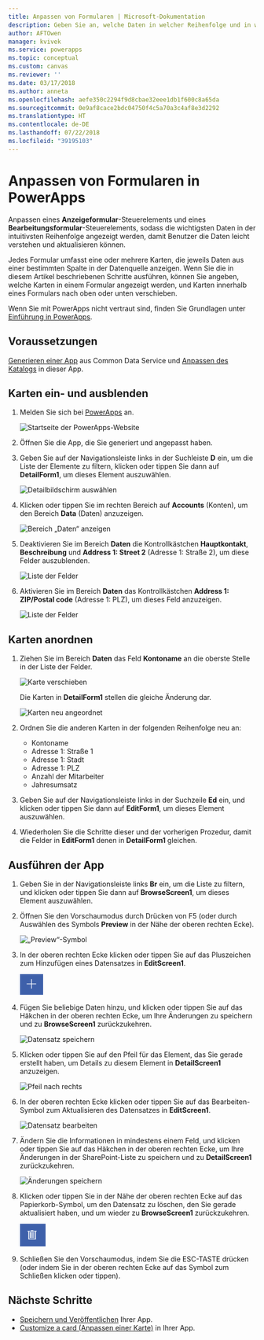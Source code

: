 ```yaml
---
title: Anpassen von Formularen | Microsoft-Dokumentation
description: Geben Sie an, welche Daten in welcher Reihenfolge und in welchen Steuerelementen angezeigt werden sollen.
author: AFTOwen
manager: kvivek
ms.service: powerapps
ms.topic: conceptual
ms.custom: canvas
ms.reviewer: ''
ms.date: 03/17/2018
ms.author: anneta
ms.openlocfilehash: aefe350c2294f9d8cbae32eee1db1f600c8a65da
ms.sourcegitcommit: 0e9af8cace2bdc04750f4c5a70a3c4af8e3d2292
ms.translationtype: HT
ms.contentlocale: de-DE
ms.lasthandoff: 07/22/2018
ms.locfileid: "39195103"
---
```

# <a name="customize-forms-in-powerapps"></a>Anpassen von Formularen in PowerApps
Anpassen eines **Anzeigeformular**-Steuerelements und eines **Bearbeitungsformular**-Steuerelements, sodass die wichtigsten Daten in der intuitivsten Reihenfolge angezeigt werden, damit Benutzer die Daten leicht verstehen und aktualisieren können.

Jedes Formular umfasst eine oder mehrere Karten, die jeweils Daten aus einer bestimmten Spalte in der Datenquelle anzeigen. Wenn Sie die in diesem Artikel beschriebenen Schritte ausführen, können Sie angeben, welche Karten in einem Formular angezeigt werden, und Karten innerhalb eines Formulars nach oben oder unten verschieben.

Wenn Sie mit PowerApps nicht vertraut sind, finden Sie Grundlagen unter [Einführung in PowerApps](getting-started.md).

## <a name="prerequisites"></a>Voraussetzungen
[Generieren einer App](data-platform-create-app.md) aus Common Data Service und [Anpassen des Katalogs](customize-layout-sharepoint.md) in dieser App.

## <a name="show-and-hide-cards"></a>Karten ein- und ausblenden
1. Melden Sie sich bei [PowerApps](http://web.powerapps.com?utm_source=padocs&utm_medium=linkinadoc&utm_campaign=referralsfromdoc) an.

    ![Startseite der PowerApps-Website](./media/customize-forms-sharepoint/sign-in.png)


1. Öffnen Sie die App, die Sie generiert und angepasst haben.

1. Geben Sie auf der Navigationsleiste links in der Suchleiste **D** ein, um die Liste der Elemente zu filtern, klicken oder tippen Sie dann auf **DetailForm1**, um dieses Element auszuwählen.

    ![Detailbildschirm auswählen](./media/customize-forms-sharepoint/select-detailform.png)

1. Klicken oder tippen Sie im rechten Bereich auf **Accounts** (Konten), um den Bereich **Data** (Daten) anzuzeigen.

    ![Bereich „Daten“ anzeigen](./media/customize-forms-sharepoint/show-data-pane.png)

1. Deaktivieren Sie im Bereich **Daten** die Kontrollkästchen **Hauptkontakt**, **Beschreibung** und **Address 1: Street 2** (Adresse 1: Straße 2), um diese Felder auszublenden.

    ![Liste der Felder](./media/customize-forms-sharepoint/hide-fields.png)

1.  Aktivieren Sie im Bereich **Daten** das Kontrollkästchen **Address 1: ZIP/Postal code** (Adresse 1: PLZ), um dieses Feld anzuzeigen.

    ![Liste der Felder](./media/customize-forms-sharepoint/show-field.png)

## <a name="reorder-the-cards"></a>Karten anordnen
1. Ziehen Sie im Bereich **Daten** das Feld **Kontoname** an die oberste Stelle in der Liste der Felder.

    ![Karte verschieben](./media/customize-forms-sharepoint/move-card.png)

    Die Karten in **DetailForm1** stellen die gleiche Änderung dar.

    ![Karten neu angeordnet](./media/customize-forms-sharepoint/reordered-card.png)

1. Ordnen Sie die anderen Karten in der folgenden Reihenfolge neu an:

    - Kontoname
    - Adresse 1: Straße 1
    - Adresse 1: Stadt
    - Adresse 1: PLZ
    - Anzahl der Mitarbeiter
    - Jahresumsatz

1. Geben Sie auf der Navigationsleiste links in der Suchzeile **Ed** ein, und klicken oder tippen Sie dann auf **EditForm1**, um dieses Element auszuwählen.

1. Wiederholen Sie die Schritte dieser und der vorherigen Prozedur, damit die Felder in **EditForm1** denen in **DetailForm1** gleichen.

## <a name="run-the-app"></a>Ausführen der App
1. Geben Sie in der Navigationsleiste links **Br** ein, um die Liste zu filtern, und klicken oder tippen Sie dann auf **BrowseScreen1**, um dieses Element auszuwählen.

2. Öffnen Sie den Vorschaumodus durch Drücken von F5 (oder durch Auswählen des Symbols **Preview** in der Nähe der oberen rechten Ecke).

    ![„Preview“-Symbol](./media/customize-forms-sharepoint/open-preview.png)

3. In der oberen rechten Ecke klicken oder tippen Sie auf das Pluszeichen zum Hinzufügen eines Datensatzes in **EditScreen1**.

    ![Hinzufügen eines Datensatzes](./media/customize-forms-sharepoint/add-record.png)

4. Fügen Sie beliebige Daten hinzu, und klicken oder tippen Sie auf das Häkchen in der oberen rechten Ecke, um Ihre Änderungen zu speichern und zu **BrowseScreen1** zurückzukehren.

    ![Datensatz speichern](./media/customize-forms-sharepoint/save-record.png)

5. Klicken oder tippen Sie auf den Pfeil für das Element, das Sie gerade erstellt haben, um Details zu diesem Element in **DetailScreen1** anzuzeigen.  

    ![Pfeil nach rechts](./media/customize-forms-sharepoint/right-arrow.png)

6. In der oberen rechten Ecke klicken oder tippen Sie auf das Bearbeiten-Symbol zum Aktualisieren des Datensatzes in **EditScreen1**.

    ![Datensatz bearbeiten](./media/customize-forms-sharepoint/edit-record.png)

7. Ändern Sie die Informationen in mindestens einem Feld, und klicken oder tippen Sie auf das Häkchen in der oberen rechten Ecke, um Ihre Änderungen in der SharePoint-Liste zu speichern und zu **DetailScreen1** zurückzukehren.  

    ![Änderungen speichern](./media/customize-forms-sharepoint/save-record.png)

8. Klicken oder tippen Sie in der Nähe der oberen rechten Ecke auf das Papierkorb-Symbol, um den Datensatz zu löschen, den Sie gerade aktualisiert haben, und um wieder zu **BrowseScreen1** zurückzukehren.

    ![Datensatz löschen](./media/customize-forms-sharepoint/delete-record.png)

9. Schließen Sie den Vorschaumodus, indem Sie die ESC-TASTE drücken (oder indem Sie in der oberen rechten Ecke auf das Symbol zum Schließen klicken oder tippen).

## <a name="next-steps"></a>Nächste Schritte
- [Speichern und Veröffentlichen](save-publish-app.md) Ihrer App.
- [Customize a card (Anpassen einer Karte)](customize-card.md) in Ihrer App.
